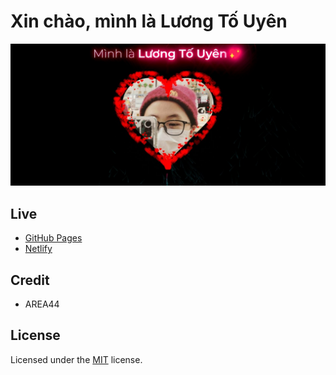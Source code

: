 # Xin chào, mình là Lương Tố Uyên

![Banner](banner.jpeg)

## Live

- [GitHub Pages](https://area44-stack.github.io/minhlauyen)
- [Netlify](https://minhlauyen.netlify.app)


## Credit

- AREA44

## License

Licensed under the [MIT](LICENSE) license.

